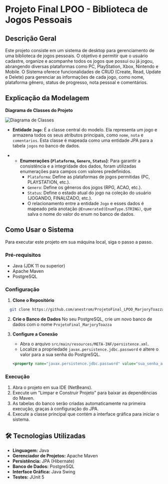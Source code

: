 # Projeto Final LPOO - Biblioteca de Jogos Pessoais

## Descrição Geral
Este projeto consiste em um sistema de desktop para gerenciamento de uma biblioteca de jogos pessoais.
O objetivo é permitir que o usuário cadastre, organize e acompanhe todos os jogos que possui ou já jogou, abrangendo diversas plataformas como PC, PlayStation, Xbox, Nintendo e Mobile.
O Sistema oferece funcionalidades de CRUD (Create, Read, Update e Delete) para gerenciar as informações de cada jogo, como nome, plataforma gênero, status de progresso, nota pessoal e comentários.

## Explicação da Modelagem

**Diagrama de Classes do Projeto**

![Diagrama de Classes](imagem)

* **Entidade `Jogo`**: É a classe central do modelo. Ela representa um jogo e armazena todos os seus atributos principais, como `nome`, `nota` e `comentarios`. Esta classe é mapeada como uma entidade JPA para a tabela `jogos` no banco de dados.

* * **Enumerações (`Plataforma`, `Genero`, `Status`)**: Para garantir a consistência e a integridade dos dados, foram utilizadas enumerações para campos com valores predefinidos.
    * `Plataforma`: Define as plataformas de jogos permitidas (PC, PLAYSTATION, etc.).
    * `Genero`: Define os gêneros dos jogos (RPG, ACAO, etc.).
    * `Status`: Define o estado atual do jogo na coleção do usuário (JOGANDO, FINALIZADO, etc.).
    * O relacionamento entre a entidade `Jogo` e esses dados é mapeado pela anotação `@Enumerated(EnumType.STRING)`, que salva o nome do valor do enum no banco de dados.
   
## Como Usar o Sistema
Para executar este projeto em sua máquina local, siga o passo a passo.

### Pré-requisitos
* Java (JDK 11 ou superior)
* Apache Maven
* PostgreSQL

### Configuração
1. **Clone o Repositório**
  ```bash
    git clone https://github.com/anestrom/ProjetoFinal_LPOO_MarjoryToazza
  ```

2. **Crie o Banco de Dados**
   No seu PostgreSQL, crie um novo banco de dados com o nome `ProjetoFinal_MarjoryToazza`

3.  **Configure a Conexão**
    * Abra o arquivo `src/main/resources/META-INF/persistence.xml`.
    * Localize a propriedade `javax.persistence.jdbc.password` e altere o valor para a sua senha do PostgreSQL.
    ```xml
    <property name="javax.persistence.jdbc.password" value="sua_senha_aqui"/>
    ```
    
### Execução
1.  Abra o projeto em sua IDE (NetBeans).
2.  Execute um "Limpar e Construir Projeto" para baixar as dependências do Maven.
3.  As tabelas do banco serão criadas automaticamente na primeira execução, graças à configuração do JPA.
4.  Execute a classe principal que contém a interface gráfica para iniciar o sistema.

## 🛠️ Tecnologias Utilizadas

* **Linguagem:** Java
* **Gerenciador de Projetos:** Apache Maven
* **Persistência:** JPA (Hibernate)
* **Banco de Dados:** PostgreSQL
* **Interface Gráfica:** Java Swing 
* **Testes:** JUnit 5
